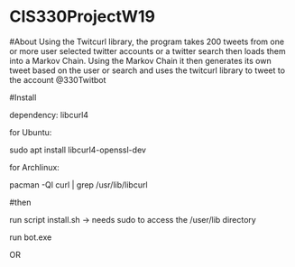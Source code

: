 # CIS330ProjectW19


#About 
Using the Twitcurl library, the program takes 200 tweets from one or more user selected twitter accounts or a twitter search then loads them into a Markov Chain. Using the Markov Chain it then generates its own tweet based on the user or search and uses the twitcurl library to tweet to the account @330Twitbot

#Install 

dependency: libcurl4

for Ubuntu:

sudo apt install libcurl4-openssl-dev

for Archlinux:

pacman -Ql curl | grep /usr/lib/libcurl

#then

run script install.sh -> needs sudo to access the /user/lib directory 

run bot.exe

OR 








